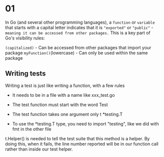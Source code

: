# 01
In Go (and several other programming languages), a `function` or `variable` that starts with a capital letter indicates that it is `"exported"` or `"public"` - `meaning it can be accessed from other packages.` This is a key part of Go's visibility rules:

`(capitalized)` - Can be accessed from other packages that import your package
`myFunction()`(lowercase) - Can only be used within the same package

## Writing tests
Writing a test is just like writing a function, with a few rules

* It needs to be in a file with a name like xxx_test.go

* The test function must start with the word Test

* The test function takes one argument only t *testing.T

* To use the *testing.T type, you need to import "testing", like we did with fmt in the other file

t.Helper() is needed to tell the test suite that this method is a helper. By doing this, when it fails, the line number reported will be in our function call rather than inside our test helper.
